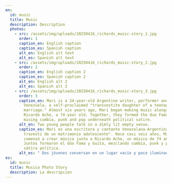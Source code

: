 ```yaml
---
en:
  id: music
  title: Music
  description: Description
  photos:
    - src: /assets/img/uploads/20250416_richards_music-story_1.jpg
      order: 1
      caption_en: English caption
      caption_es: Spanish caption
      alt_en: English alt text
      alt_es: Spanish alt text
    - src: /assets/img/uploads/20250416_richards_music-story_2.jpg
      order: 2
      caption_en: English caption 2
      caption_es: Spanish caption 2
      alt_en: English alt 2
      alt_es: Spanish alt 2
    - src: /assets/img/uploads/20250416_richards_music-story_3.jpg
      order: 3
      caption_en: Mari is a 24-year-old Argentine writer, performer and singer born in
        Venezuela, a self-proclaimed "transvestite daughter of a teenage
        marriage." Almost six years ago, Mari began making music alongside
        Ricardo Ache, a 74-year old. Together, they formed the duo Fama y Guita,
        mixing cumbia, punk and pop underneath political satire.
      alt_en: Two young people talk in a dimly lit empty venue.
      caption_es: Mari es una escritora y cantante Venezolana-Argentina, la "hija
        travesti de un matrimonio adolescente". Hace casi seis años, Mari
        comenzó a crear música junto a Ricardo Ache, un músico de 74 años.
        Juntos formaron el dúo Fama y Guita, mezclando cumbia, punk y pop con
        sátira política.
      alt_es: " Dos jóvenes conversan en un lugar vacío y poco iluminado."
es:
  id: music
  title: Musica Photo Story
  description: La descripcion
---
```

